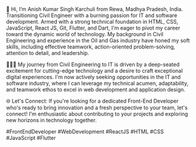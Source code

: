   👋 Hi, I’m Anish Kumar Singh Karchuli from Rewa, Madhya Pradesh, India. Transitioning Civil Engineer with a burning passion for IT and software development. Armed with a strong technical foundation in HTML, CSS, JavaScript, React JS, Git, Flutter, and Dart, I'm eager to pivot my career toward the dynamic world of technology. My background in Civil Engineering and experience in the Oil and Gas industry have honed my soft skills, including effective teamwork, action-oriented problem-solving, attention to detail, and leadership.

  👷‍♂️📱 My journey from Civil Engineering to IT is driven by a deep-seated excitement for cutting-edge technology and a desire to craft exceptional digital experiences. I'm now actively seeking opportunities in the IT and software industry, where I can leverage my technical acumen, adaptability, and teamwork ethos to excel in web development and application design.

  🌐 Let's Connect:
   If you're looking for a dedicated Front-End Developer who's ready to bring innovation and a fresh perspective to your team, let's connect! I'm enthusiastic about contributing to your projects and exploring new horizons in technology together.

   #FrontEndDeveloper #WebDevelopment #ReactJS #HTML #CSS #JavaScript #Flutter

  <!---
  - 👀 I’m interested in ...
  - 🌱 I’m currently learning ...
  - 💞️ I’m looking to collaborate on ...
  - 📫 How to reach me ...
  --->

  <!---
 AnishKarchuli/AnishKarchuli is a ✨ special ✨ repository because its `README.md` (this file) appears on your GitHub profile.
 You can click the Preview link to take a look at your changes.
 --->
